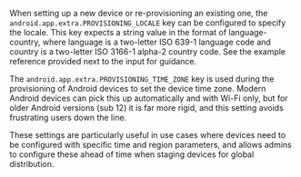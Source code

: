 When setting up a new device or re-provisioning an existing one, the `android.app.extra.PROVISIONING_LOCALE` key can be configured to specify the locale. This key expects a string value in the format of language-country, where language is a two-letter ISO 639-1 language code and country is a two-letter ISO 3166-1 alpha-2 country code. See the example reference provided next to the input for guidance.

The `android.app.extra.PROVISIONING_TIME_ZONE` key is used during the provisioning of Android devices to set the device time zone. Modern Android devices can pick this up automatically and with Wi-Fi only, but for older Android versions (sub 12) it is far more rigid, and this setting avoids frustrating users down the line.

These settings are particularly useful in use cases where devices need to be configured with specific time and region parameters, and allows admins to configure these ahead of time when staging devices for global distribution. 